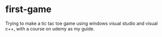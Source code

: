 # first-game
Trying to make a tic tac toe game using windows visual studio and visual c++, with a course on udemy as my guide.
